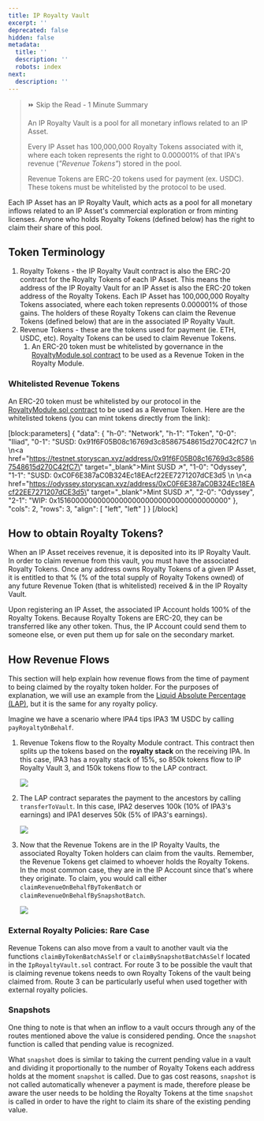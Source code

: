 ```yaml
---
title: IP Royalty Vault
excerpt: ''
deprecated: false
hidden: false
metadata:
  title: ''
  description: ''
  robots: index
next:
  description: ''
---
```

> ⏩ Skip the Read - 1 Minute Summary
> 
> An IP Royalty Vault is a pool for all monetary inflows related to an IP Asset.
> 
> Every IP Asset has 100,000,000 Royalty Tokens associated with it, where each token represents the right to 0.000001% of that IPA's revenue (_"Revenue Tokens"_) stored in the pool.
> 
> Revenue Tokens are ERC-20 tokens used for payment (ex. USDC). These tokens must be whitelisted by the protocol to be used.

Each IP Asset has an IP Royalty Vault, which acts as a pool for all monetary inflows related to an IP Asset's commercial exploration or from minting licenses. Anyone who holds Royalty Tokens (defined below) has the right to claim their share of this pool.

## Token Terminology

1. Royalty Tokens - the IP Royalty Vault contract is also the ERC-20 contract for the Royalty Tokens of each IP Asset. This means the address of the IP Royalty Vault for an IP Asset is also the ERC-20 token address of the Royalty Tokens. Each IP Asset has 100,000,000 Royalty Tokens associated, where each token represents 0.000001% of those gains. The holders of these Royalty Tokens can claim the Revenue Tokens (defined below) that are in the associated IP Royalty Vault.
2. Revenue Tokens - these are the tokens used for payment (ie. ETH, USDC, etc). Royalty Tokens can be used to claim Revenue Tokens.
   1. An ERC-20 token must be whitelisted by governance in the [RoyaltyModule.sol contract](https://github.com/storyprotocol/protocol-core-v1/blob/e339f0671c9172a6699537285e32aa45d4c1b57b/contracts/modules/royalty/RoyaltyModule.sol#L50) to be used as a Revenue Token in the Royalty Module.

### Whitelisted Revenue Tokens

An ERC-20 token must be whitelisted by our protocol in the [RoyaltyModule.sol contract](https://github.com/storyprotocol/protocol-core-v1/blob/e339f0671c9172a6699537285e32aa45d4c1b57b/contracts/modules/royalty/RoyaltyModule.sol#L50) to be used as a Revenue Token. Here are the whitelisted tokens (you can mint tokens directly from the link):

[block:parameters]
{
  "data": {
    "h-0": "Network",
    "h-1": "Token",
    "0-0": "Iliad",
    "0-1": "SUSD: 0x91f6F05B08c16769d3c85867548615d270C42fC7  \n  \n<a href=\"https://testnet.storyscan.xyz/address/0x91f6F05B08c16769d3c85867548615d270C42fC7\" target=\"_blank\">Mint SUSD ↗️</a>",
    "1-0": "Odyssey",
    "1-1": "SUSD: 0xC0F6E387aC0B324Ec18EAcf22EE7271207dCE3d5  \n  \n<a href=\"https://odyssey.storyscan.xyz/address/0xC0F6E387aC0B324Ec18EAcf22EE7271207dCE3d5\" target=\"_blank\">Mint SUSD ↗️</a>",
    "2-0": "Odyssey",
    "2-1": "WIP: 0x1516000000000000000000000000000000000000"
  },
  "cols": 2,
  "rows": 3,
  "align": [
    "left",
    "left"
  ]
}
[/block]


## How to obtain Royalty Tokens?

When an IP Asset receives revenue, it is deposited into its IP Royalty Vault. In order to claim revenue from this vault, you must have the associated Royalty Tokens. Once any address owns Royalty Tokens of a given IP Asset, it is entitled to that % (% of the total supply of Royalty Tokens owned) of any future Revenue Token (that is whitelisted) received & in the IP Royalty Vault.

Upon registering an IP Asset, the associated IP Account holds 100% of the Royalty Tokens. Because Royalty Tokens are ERC-20, they can be transferred like any other token. Thus, the IP Account could send them to someone else, or even put them up for sale on the secondary market.

## How Revenue Flows

This section will help explain how revenue flows from the time of payment to being claimed by the royalty token holder. For the purposes of explanation, we will use an example from the [Liquid Absolute Percentage (LAP)](doc:liquid-absolute-percentage), but it is the same for any royalty policy.

Imagine we have a scenario where IPA4 tips IPA3 1M USDC by calling `payRoyaltyOnBehalf`.

1. Revenue Tokens flow to the Royalty Module contract. This contract then splits up the tokens based on the **royalty stack** on the receiving IPA. In this case, IPA3 has a royalty stack of 15%, so 850k tokens flow to IP Royalty Vault 3, and 150k tokens flow to the LAP contract.

   ![](https://files.readme.io/be5dfdf9064320904ca27bc1f12a2475456064a19049b7d8fb2500d094746e1d-image.png)
2. The LAP contract separates the payment to the ancestors by calling `transferToVault`. In this case, IPA2 deserves 100k (10% of IPA3's earnings) and IPA1 deserves 50k (5% of IPA3's earnings).

   ![](https://files.readme.io/1ad3a4827aa302dd94bcf45ebca6749b68821fcfaadb6a85c9b70b9c8d3f4af5-image.png)
3. Now that the Revenue Tokens are in the IP Royalty Vaults, the associated Royalty Token holders can claim from the vaults. Remember, the Revenue Tokens get claimed to whoever holds the Royalty Tokens. In the most common case, they are in the IP Account since that's where they originate. To claim, you would call either `claimRevenueOnBehalfByTokenBatch` or `claimRevenueOnBehalfBySnapshotBatch`.

   ![](https://files.readme.io/c3523d5de4a3129f07eeceff5ff577178c3b3161b35fa2b75ed6e8ef98191872-image.png)

### External Royalty Policies: Rare Case

Revenue Tokens can also move from a vault to another vault via the functions `claimByTokenBatchAsSelf` or `claimBySnapshotBatchAsSelf` located in the `IpRoyaltyVault.sol` contract. For route 3 to be possible the vault that is claiming revenue tokens needs to own Royalty Tokens of the vault being claimed from. Route 3 can be particularly useful when used together with external royalty policies.

### Snapshots

One thing to note is that when an inflow to a vault occurs through any of the routes mentioned above the value is considered pending. Once the `snapshot`  function is called that pending value is recognized. 

What `snapshot` does is similar to taking the current pending value in a vault and dividing it proportionally to the number of Royalty Tokens each address holds at the moment `snapshot` is called. Due to gas cost reasons, `snapshot` is not called automatically whenever a payment is made, therefore please be aware the user needs to be holding the Royalty Tokens at the time `snapshot` is called in order to have the right to claim its share of the existing pending value.